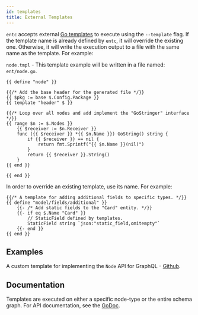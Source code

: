 ```yaml
---
id: templates
title: External Templates
---
```


`entc` accepts external [Go templates](https://golang.org/pkg/text/template) to execute using the `--template` flag.
If the template name is already defined by `entc`, it will override the existing one. Otherwise, it will write the
execution output to a file with the same name as the template. For example:

`node.tmpl` - This template example will be written in a file named: `ent/node.go`.
```gotemplate
{{ define "node" }}

{{/* Add the base header for the generated file */}}
{{ $pkg := base $.Config.Package }}
{{ template "header" $ }}

{{/* Loop over all nodes and add implement the "GoStringer" interface */}}
{{ range $n := $.Nodes }}
	{{ $receiver := $n.Receiver }}
	func ({{ $receiver }} *{{ $n.Name }}) GoString() string {
		if {{ $receiver }} == nil {
			return fmt.Sprintf("{{ $n.Name }}(nil)")
		}
		return {{ $receiver }}.String()
	}
{{ end }}

{{ end }}
```

In order to override an existing template, use its name. For example:
```gotemplate
{{/* A template for adding additional fields to specific types. */}}
{{ define "model/fields/additional" }}
	{{- /* Add static fields to the "Card" entity. */}}
	{{- if eq $.Name "Card" }}
		// StaticField defined by templates.
		StaticField string `json:"static_field,omitempty"`
	{{- end }}
{{ end }}
```

## Examples
A custom template for implementing the `Node` API for GraphQL - 
[Github](https://github.com/facebookincubator/ent/blob/master/entc/integration/template/ent/template/node.tmpl).

## Documentation

Templates are executed on either a specific node-type or the entire schema graph. For API
documentation, see the <a target="_blank" href="https://godoc.org/github.com/facebookincubator/ent/entc/gen">GoDoc<a>.
